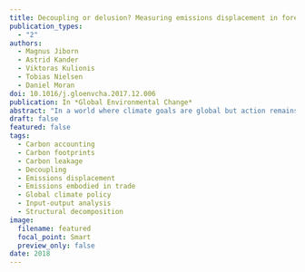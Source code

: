 ```yaml
---
title: Decoupling or delusion? Measuring emissions displacement in foreign trade
publication_types:
  - "2"
authors:
  - Magnus Jiborn
  - Astrid Kander
  - Viktoras Kulionis
  - Tobias Nielsen
  - Daniel Moran
doi: 10.1016/j.gloenvcha.2017.12.006
publication: In *Global Environmental Change*
abstract: "In a world where climate goals are global but action remains firmly in the hands of states, reliable methods are needed to ensure that emissions reductions on a national level are not offset by carbon leakage. Appropriate indicators are needed to help policy makers set accurate targets for the carbon balance of their foreign trade and monitor the development of trade in a meaningful way. This paper proposes a new displacement indicator – the technology adjusted balance of emissions embodied in trade – that improves on existing ideas by separating out the effects of scale and composition of trade from the effects of different technologies and energy systems. The new indicator is calculated for Swedish and UK trade from 1995 to 2009, a period when both countries have reported decreasing territorial emissions together with sustained economic growth. One key finding is that, for both countries, outsourcing of emissions is less serious than what conventional analysis of emissions embodied in trade suggests. For Sweden, the technology adjusted balance of emissions embodied in trade is positive throughout the studied period, implying that its exports reduce emissions abroad more than what is generated by its imports. However, we also find that both countries have changed the composition of their imports and exports during this period: imports have become more carbon intensive and, exports less so, compared to the world economy at large."
draft: false
featured: false
tags:
  - Carbon accounting
  - Carbon footprints
  - Carbon leakage
  - Decoupling
  - Emissions displacement
  - Emissions embodied in trade
  - Global climate policy
  - Input-output analysis
  - Structural decomposition
image:
  filename: featured
  focal_point: Smart
  preview_only: false
date: 2018
---
```

